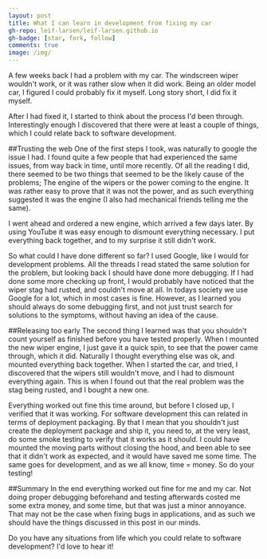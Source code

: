 ```yaml
---
layout: post
title: What I can learn in development from fixing my car
gh-repo: leif-larsen/leif-larsen.github.io
gh-badge: [star, fork, follow]
comments: true
image: /img/
---
```

    
A few weeks back I had a problem with my car. The windscreen wiper wouldn't work, or it was rather slow when it did work. Being an older model car, I figured I could probably fix it myself. Long story short, I did fix it myself. 

After I had fixed it, I started to think about the process I'd been through. Interestingly enough I discovered that there were at least a couple of things, which I could relate back to software development. 

##Trusting the web
One of the first steps I took, was naturally to google the issue I had. I found quite a few people that had experienced the same issues, from way back in time, until more recently. Of all the reading I did, there seemed to be two things that seemed to be the likely cause of the problems; The engine of the wipers or the power coming to the engine. It was rather easy to prove that it was not the power, and as such everything suggested it was the engine (I also had mechanical friends telling me the same).

I went ahead and ordered a new engine, which arrived a few days later. By using YouTube it was easy enough to dismount everything necessary. I put everything back together, and to my surprise it still didn't work. 

So what could I have done different so far? I used Google, like I would for development problems. All the threads I read stated the same solution for the problem, but looking back I should have done more debugging. If I had done some more checking up front, I would probably have noticed that the wiper stag had rusted, and couldn't move at all. In todays society we use Google for a lot, which in most cases is fine. However, as I learned you should always do some debugging first, and not just trust search for solutions to the symptoms, without having an idea of the cause. 

##Releasing too early
The second thing I learned was that you shouldn't count yourself as finished before you have tested properly. When I mounted the new wiper engine, I just gave it a quick spin, to see that the power came through, which it did. Naturally I thought everything else was ok, and mounted everything back together. When I started the car, and tried, I discovered that the wipers still wouldn't move, and I had to dismount everything again. This is when I found out that the real problem was the stag being rusted, and I bought a new one.

Everything worked out fine this time around, but before I closed up, I verified that it was working. For software development this can related in terms of deployment packaging. By that I mean that you shouldn't just create the deployment package and ship it, you need to, at the very least, do some smoke testing to verify that it works as it should. I could have mounted the moving parts without closing the hood, and been able to see that it didn't work as expected, and it would have saved me some time. The same goes for development, and as we all know, time = money. So do your testing!

##Summary
In the end everything worked out fine for me and my car. Not doing proper debugging beforehand and testing afterwards costed me some extra money, and some time, but that was just a minor annoyance. That may not be the case when fixing bugs in applications, and as such we should have the things discussed in this post in our minds. 

Do you have any situations from life which you could relate to software development? I'd love to hear it!